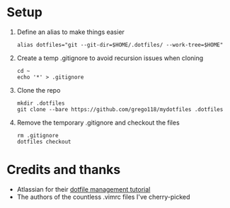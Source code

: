 # Setup

1. Define an alias to make things easier

    ```shell
    alias dotfiles="git --git-dir=$HOME/.dotfiles/ --work-tree=$HOME"
    ```

2. Create a temp .gitignore to avoid recursion issues when cloning

    ```shell
    cd ~
    echo '*' > .gitignore
    ```

3. Clone the repo

    ```shell
    mkdir .dotfiles
    git clone --bare https://github.com/grego118/mydotfiles .dotfiles
    ```

4. Remove the temporary .gitignore and checkout the files

    ```shell
    rm .gitignore
    dotfiles checkout
    ```

# Credits and thanks

- Atlassian for their [dotfile management tutorial](https://www.atlassian.com/git/tutorials/dotfiles)
- The authors of the countless .vimrc files I've cherry-picked
